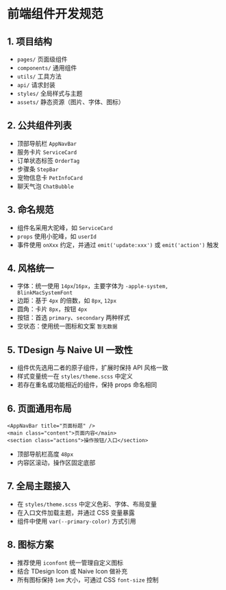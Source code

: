# 前端组件开发规范

## 1. 项目结构
- `pages/` 页面级组件
- `components/` 通用组件
- `utils/` 工具方法
- `api/` 请求封装
- `styles/` 全局样式与主题
- `assets/` 静态资源（图片、字体、图标）

## 2. 公共组件列表
- 顶部导航栏 `AppNavBar`
- 服务卡片 `ServiceCard`
- 订单状态标签 `OrderTag`
- 步骤条 `StepBar`
- 宠物信息卡 `PetInfoCard`
- 聊天气泡 `ChatBubble`

## 3. 命名规范
- 组件名采用大驼峰，如 `ServiceCard`
- `props` 使用小驼峰，如 `userId`
- 事件使用 `onXxx` 约定，并通过 `emit('update:xxx')` 或 `emit('action')` 触发

## 4. 风格统一
- 字体：统一使用 `14px`/`16px`，主要字体为 `-apple-system, BlinkMacSystemFont`
- 边距：基于 `4px` 的倍数，如 `8px`, `12px`
- 圆角：卡片 `8px`，按钮 `4px`
- 按钮：首选 `primary`、`secondary` 两种样式
- 空状态：使用统一图标和文案 `暂无数据`

## 5. TDesign 与 Naive UI 一致性
- 组件优先选用二者的原子组件，扩展时保持 API 风格一致
- 样式变量统一在 `styles/theme.scss` 中定义
- 若存在重名或功能相近的组件，保持 props 命名相同

## 6. 页面通用布局
```
<AppNavBar title="页面标题" />
<main class="content">页面内容</main>
<section class="actions">操作按钮/入口</section>
```
- 顶部导航栏高度 `48px`
- 内容区滚动，操作区固定底部

## 7. 全局主题接入
- 在 `styles/theme.scss` 中定义色彩、字体、布局变量
- 在入口文件加载主题，并通过 CSS 变量暴露
- 组件中使用 `var(--primary-color)` 方式引用

## 8. 图标方案
- 推荐使用 `iconfont` 统一管理自定义图标
- 结合 TDesign Icon 或 Naive Icon 做补充
- 所有图标保持 `1em` 大小，可通过 CSS `font-size` 控制

